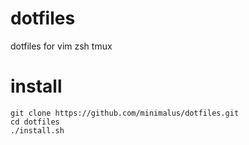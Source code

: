 # dotfiles
dotfiles for vim zsh tmux

# install
```
git clone https://github.com/minimalus/dotfiles.git
cd dotfiles
./install.sh
```
